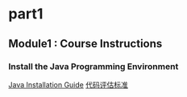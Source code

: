 # part1
## Module1 : Course Instructions
### Install the Java Programming Environment
[Java Installation Guide](https://lift.cs.princeton.edu/java/mac/)
[代码评估标准](https://www.coursera.org/learn/algorithms-part1/resources/R2mre)